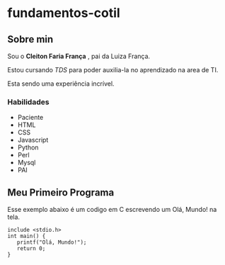 # fundamentos-cotil

## Sobre min
Sou o **Cleiton Faria França**  , pai da Luiza França.

Estou cursando *TDS* para poder auxilia-la no aprendizado na area de TI.

Esta sendo uma experiência incrível.

### Habilidades
* Paciente
* HTML
* CSS
* Javascript
* Python
* Perl
* Mysql
* PAI

## Meu Primeiro Programa
Esse exemplo abaixo é um codigo em C escrevendo um Olá, Mundo!  na tela.

```
include <stdio.h>
int main() {
   printf("Olá, Mundo!");
   return 0;
}
```




